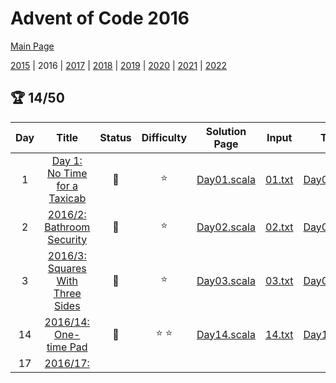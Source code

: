 

# Advent of Code 2016

[Main Page](https://adventofcode.com/2016)

[2015](/src/main/scala/advent_of_scala/2015/README.md) | 2016 | [2017](/src/main/scala/advent_of_scala/2017/README.md) | [2018](/src/main/scala/advent_of_scala/2018/README.md) | [2019](/src/main/scala/advent_of_scala/2019/README.md) | [2020](/src/main/scala/advent_of_scala/2020/README.md) | [2021](/src/main/scala/advent_of_scala/2021/README.md) | [2022](/src/main/scala/advent_of_scala/2022/README.md)

## :trophy: 14/50


| Day | Title | Status | Difficulty | Solution Page | Input | Test Page | Answer | Tags | 
| :---: | :------: | :---: | :---: | :---: | :---: | :---: | :---: | :---: |
| 1 | [Day 1: No Time for a Taxicab](https://adventofcode.com/2016/day/1) | :1st_place_medal: | :star:  | [Day01.scala](/src/main/scala/advent_of_scala/2016/Day01.scala) | [01.txt](/src/main/resources/inputs/2016/01.txt) | [Day01Suite.scala](/src/test/scala/advent_of_scala/2016/Day01Suite.scala) | (253, 126) | grid,navigation |
| 2 | [2016/2: Bathroom Security](https://adventofcode.com/2016/day/2) | :1st_place_medal: | :star:  | [Day02.scala](/src/main/scala/advent_of_scala/2016/Day02.scala) | [02.txt](/src/main/resources/inputs/2016/02.txt) | [Day02Suite.scala](/src/test/scala/advent_of_scala/2016/Day02Suite.scala) | ("76792", "A7AC3") | walk2D,string-result |
| 3 | [2016/3: Squares With Three Sides](https://adventofcode.com/2016/day/3) | :1st_place_medal: | :star:  | [Day03.scala](/src/main/scala/advent_of_scala/2016/Day03.scala) | [03.txt](/src/main/resources/inputs/2016/03.txt) | [Day03Suite.scala](/src/test/scala/advent_of_scala/2016/Day03Suite.scala) | (993, 1849) | geometry,transpose |
| 14 | [2016/14: One-time Pad](https://adventofcode.com/2016/day/14) | :1st_place_medal: | :star: :star:  | [Day14.scala](/src/main/scala/advent_of_scala/2016/Day14.scala) | [14.txt](/src/main/resources/inputs/2016/14.txt) | [Day14Suite.scala](/src/test/scala/advent_of_scala/2016/Day14Suite.scala) | (15_168, 20_864) | md5,digest,very-slow,inline-input |
| 17 | [2016/17: <TITLE>](https://adventofcode.com/2016/day/17) | :1st_place_medal: | :star: :star:  | [Day17.scala](/src/main/scala/advent_of_scala/2016/Day17.scala) | [17.txt](/src/main/resources/inputs/2016/17.txt) | [Day17Suite.scala](/src/test/scala/advent_of_scala/2016/Day17Suite.scala) | ("DURLDRRDRD", 650) | dfs,md5,inline-input,assymmetric-result |
| 18 | [2016/18: Like a Rogue](https://adventofcode.com/2016/day/18) | :1st_place_medal: | :star: :star:  | [Day18.scala](/src/main/scala/advent_of_scala/2016/Day18.scala) | [18.txt](/src/main/resources/inputs/2016/18.txt) | [Day18Suite.scala](/src/test/scala/advent_of_scala/2016/Day18Suite.scala) | (1951, 20_002_936) | bitwise,bignum,unfold |
| 19 | [2016/19: An Elephant Named Joseph](https://adventofcode.com/2016/day/19) | :1st_place_medal: | :star: :star: :star:  | [Day19.scala](/src/main/scala/advent_of_scala/2016/Day19.scala) | [19.txt](/src/main/resources/inputs/2016/19.txt) | [Day19Suite.scala](/src/test/scala/advent_of_scala/2016/Day19Suite.scala) | (1_842_613, 1_424_135) | bitwise,linked-list,mutable |
